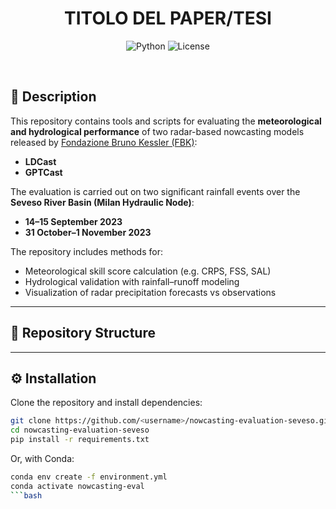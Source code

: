 <div align="center">

# TITOLO DEL PAPER/TESI

![Python](https://img.shields.io/badge/python-3.9%2B-blue)
![License](https://img.shields.io/badge/license-MIT-green)

</div>

<br>

## 📌 Description
This repository contains tools and scripts for evaluating the **meteorological and hydrological performance** of two radar-based nowcasting models released by [Fondazione Bruno Kessler (FBK)](https://www.fbk.eu/):

- **LDCast**
- **GPTCast**

The evaluation is carried out on two significant rainfall events over the **Seveso River Basin (Milan Hydraulic Node)**:
- **14–15 September 2023**
- **31 October–1 November 2023**

The repository includes methods for:
- Meteorological skill score calculation (e.g. CRPS, FSS, SAL)
- Hydrological validation with rainfall–runoff modeling
- Visualization of radar precipitation forecasts vs observations

---

## 📂 Repository Structure


---

## ⚙️ Installation
Clone the repository and install dependencies:

```bash
git clone https://github.com/<username>/nowcasting-evaluation-seveso.git
cd nowcasting-evaluation-seveso
pip install -r requirements.txt
```

Or, with Conda:

```bash
conda env create -f environment.yml
conda activate nowcasting-eval
```bash

